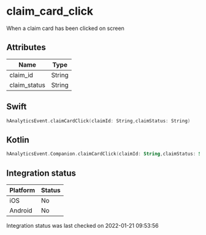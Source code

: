 # claim_card_click
When a claim card has been clicked on screen

## Attributes

| Name      | Type |
| ----------- | ----------- |
| claim_id      | String       |
| claim_status      | String       |

## Swift

```swift
hAnalyticsEvent.claimCardClick(claimId: String,claimStatus: String)
```

## Kotlin

```kotlin
hAnalyticsEvent.Companion.claimCardClick(claimId: String,claimStatus: String)
```

## Integration status

| Platform      | Status |
| ----------- | ----------- |
| iOS      |    No    |
| Android      | No       |

Integration status was last checked on 2022-01-21 09:53:56